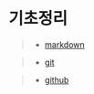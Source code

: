 # 기초정리
>- [markdown](MarkDown/markdown.md)


>- [git](git.github/git.md)


>- [github](git.github/github.md)
